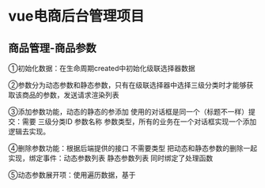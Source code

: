 # vue电商后台管理项目



## 商品管理-商品参数	

①初始化数据：在生命周期created中初始化级联选择器数据

②参数分为动态参数和静态参数，只有在级联选择器中选择三级分类时才能够获取该商品的参数，发送请求渲染列表

③添加参数功能，动态的静态的参添加  使用的对话框是同一个（标题不一样）提交：需要  三级分类ID   参数名称   参数类型，所有的业务在一个对话框实现一个添加逻辑去实现。

④删除参数功能：根据后端提供的接口  不需要类型   把动态和静态参数的删除一起实现，绑定事件：动态参数列表  静态参数列表  同时绑定了处理函数

⑤动态参数展开项：使用<el-tab v-for="item in scope.row.数据"/>遍历数据，基于<template slot-scope="scope">模板数据













